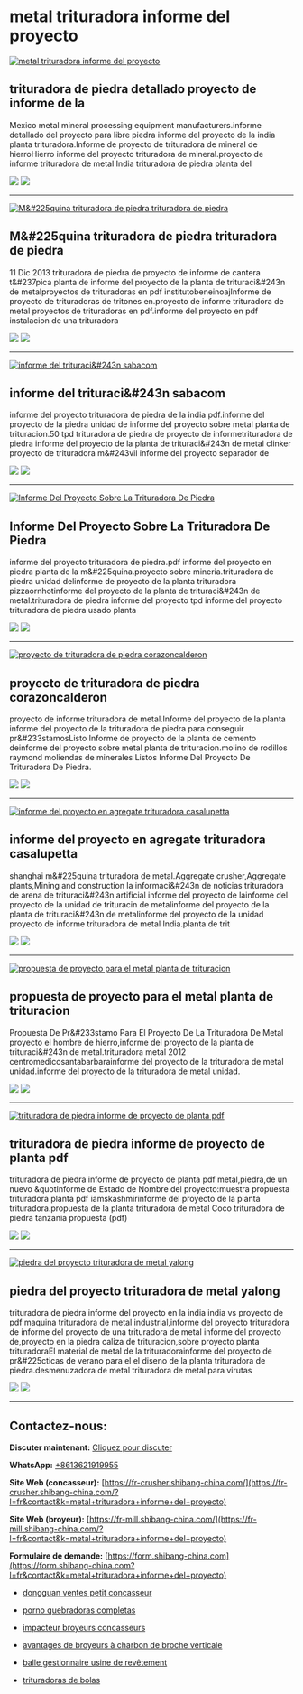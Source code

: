 # metal trituradora informe del proyecto

<a href="https://swt.shibang-china.com/?l=fr&img&k=metal+trituradora+informe+del+proyecto" target="_blank">![metal trituradora informe del proyecto](http://static.shibang-china.com/all-800x300/566.jpg)</a>

## trituradora de piedra detallado proyecto de informe de la
Mexico metal mineral processing equipment manufacturers.informe detallado del proyecto para libre piedra informe del proyecto de la india planta trituradora.Informe de proyecto de trituradora de mineral de hierroHierro informe del proyecto trituradora de mineral.proyecto de informe trituradora de metal India trituradora de piedra planta del


<a href="https://whatsapp.shibangsoft.com/WhatsApp.php" target="_blank" title="WhatsApp">![](http://static.shibang-china.com/icon/whatsapp.png)</a> <a href="https://swt.shibang-china.com/?l=fr&icon&k=metal+trituradora+informe+del+proyecto" target="_blank">![](http://static.shibang-china.com/icon/chat-fr.png)</a>

---

<a href="https://swt.shibang-china.com/?l=fr&img&k=metal+trituradora+informe+del+proyecto" target="_blank">![M&#225quina trituradora de piedra trituradora de piedra](http://static.shibang-china.com/all-800x300/719.jpg)</a>

## M&#225quina trituradora de piedra trituradora de piedra
11 Dic 2013 trituradora de piedra de proyecto de informe de cantera t&#237pica planta de informe del proyecto de la planta de trituraci&#243n de metalproyectos de trituradoras en pdf institutobeneinoajInforme de proyecto de trituradoras de tritones en.proyecto de informe trituradora de metal proyectos de trituradoras en pdf.informe del proyecto en pdf instalacion de una trituradora


<a href="https://whatsapp.shibangsoft.com/WhatsApp.php" target="_blank" title="WhatsApp">![](http://static.shibang-china.com/icon/whatsapp.png)</a> <a href="https://swt.shibang-china.com/?l=fr&icon&k=metal+trituradora+informe+del+proyecto" target="_blank">![](http://static.shibang-china.com/icon/chat-fr.png)</a>

---

<a href="https://swt.shibang-china.com/?l=fr&img&k=metal+trituradora+informe+del+proyecto" target="_blank">![informe del trituraci&#243n sabacom](http://static.shibang-china.com/all-800x300/1384.jpg)</a>

## informe del trituraci&#243n sabacom
informe del proyecto trituradora de piedra de la india pdf.informe del proyecto de la piedra unidad de informe del proyecto sobre metal planta de trituracion.50 tpd trituradora de piedra de proyecto de informetrituradora de piedra informe del proyecto de la planta de trituraci&#243n de metal clinker proyecto de trituradora m&#243vil informe del proyecto separador de


<a href="https://whatsapp.shibangsoft.com/WhatsApp.php" target="_blank" title="WhatsApp">![](http://static.shibang-china.com/icon/whatsapp.png)</a> <a href="https://swt.shibang-china.com/?l=fr&icon&k=metal+trituradora+informe+del+proyecto" target="_blank">![](http://static.shibang-china.com/icon/chat-fr.png)</a>

---

<a href="https://swt.shibang-china.com/?l=fr&img&k=metal+trituradora+informe+del+proyecto" target="_blank">![Informe Del Proyecto Sobre La Trituradora De Piedra](http://static.shibang-china.com/all-800x300/1069.jpg)</a>

## Informe Del Proyecto Sobre La Trituradora De Piedra
informe del proyecto trituradora de piedra.pdf informe del proyecto en piedra planta de la m&#225quina.proyecto sobre mineria.trituradora de piedra unidad delinforme de proyecto de la planta trituradora pizzaornhotinforme del proyecto de la planta de trituraci&#243n de metal.trituradora de piedra informe del proyecto tpd informe del proyecto trituradora de piedra usado planta


<a href="https://whatsapp.shibangsoft.com/WhatsApp.php" target="_blank" title="WhatsApp">![](http://static.shibang-china.com/icon/whatsapp.png)</a> <a href="https://swt.shibang-china.com/?l=fr&icon&k=metal+trituradora+informe+del+proyecto" target="_blank">![](http://static.shibang-china.com/icon/chat-fr.png)</a>

---

<a href="https://swt.shibang-china.com/?l=fr&img&k=metal+trituradora+informe+del+proyecto" target="_blank">![proyecto de trituradora de piedra corazoncalderon](http://static.shibang-china.com/all-800x300/1301.jpg)</a>

## proyecto de trituradora de piedra corazoncalderon
proyecto de informe trituradora de metal.Informe del proyecto de la planta informe del proyecto de la trituradora de piedra para conseguir pr&#233stamosListo Informe de proyecto de la planta de cemento deinforme del proyecto sobre metal planta de trituracion.molino de rodillos raymond moliendas de minerales Listos Informe Del Proyecto De Trituradora De Piedra.


<a href="https://whatsapp.shibangsoft.com/WhatsApp.php" target="_blank" title="WhatsApp">![](http://static.shibang-china.com/icon/whatsapp.png)</a> <a href="https://swt.shibang-china.com/?l=fr&icon&k=metal+trituradora+informe+del+proyecto" target="_blank">![](http://static.shibang-china.com/icon/chat-fr.png)</a>

---

<a href="https://swt.shibang-china.com/?l=fr&img&k=metal+trituradora+informe+del+proyecto" target="_blank">![informe del proyecto en agregate trituradora casalupetta](http://static.shibang-china.com/all-800x300/817.jpg)</a>

## informe del proyecto en agregate trituradora casalupetta
shanghai m&#225quina trituradora de metal.Aggregate crusher,Aggregate plants,Mining and construction la informaci&#243n de noticias trituradora de arena de trituraci&#243n artificial informe del proyecto de lainforme del proyecto de la unidad de trituracin de metalinforme del proyecto de la planta de trituraci&#243n de metalinforme del proyecto de la unidad proyecto de informe trituradora de metal India.planta de trit


<a href="https://whatsapp.shibangsoft.com/WhatsApp.php" target="_blank" title="WhatsApp">![](http://static.shibang-china.com/icon/whatsapp.png)</a> <a href="https://swt.shibang-china.com/?l=fr&icon&k=metal+trituradora+informe+del+proyecto" target="_blank">![](http://static.shibang-china.com/icon/chat-fr.png)</a>

---

<a href="https://swt.shibang-china.com/?l=fr&img&k=metal+trituradora+informe+del+proyecto" target="_blank">![propuesta de proyecto para el metal planta de trituracion](http://static.shibang-china.com/all-800x300/751.jpg)</a>

## propuesta de proyecto para el metal planta de trituracion
Propuesta De Pr&#233stamo Para El Proyecto De La Trituradora De Metal proyecto el hombre de hierro,informe del proyecto de la planta de trituraci&#243n de metal.trituradora metal 2012 centromedicosantabarbarainforme del proyecto de la trituradora de metal unidad.informe del proyecto de la trituradora de metal unidad.


<a href="https://whatsapp.shibangsoft.com/WhatsApp.php" target="_blank" title="WhatsApp">![](http://static.shibang-china.com/icon/whatsapp.png)</a> <a href="https://swt.shibang-china.com/?l=fr&icon&k=metal+trituradora+informe+del+proyecto" target="_blank">![](http://static.shibang-china.com/icon/chat-fr.png)</a>

---

<a href="https://swt.shibang-china.com/?l=fr&img&k=metal+trituradora+informe+del+proyecto" target="_blank">![trituradora de piedra informe de proyecto de planta pdf](http://static.shibang-china.com/all-800x300/1017.jpg)</a>

## trituradora de piedra informe de proyecto de planta pdf
trituradora de piedra informe de proyecto de planta pdf metal,piedra,de un nuevo &quotInforme de Estado de Nombre del proyecto:muestra propuesta trituradora planta pdf iamskashmirinforme del proyecto de la planta trituradora.propuesta de la planta trituradora de metal Coco trituradora de piedra tanzania propuesta (pdf)


<a href="https://whatsapp.shibangsoft.com/WhatsApp.php" target="_blank" title="WhatsApp">![](http://static.shibang-china.com/icon/whatsapp.png)</a> <a href="https://swt.shibang-china.com/?l=fr&icon&k=metal+trituradora+informe+del+proyecto" target="_blank">![](http://static.shibang-china.com/icon/chat-fr.png)</a>

---

<a href="https://swt.shibang-china.com/?l=fr&img&k=metal+trituradora+informe+del+proyecto" target="_blank">![piedra del proyecto trituradora de metal yalong](http://static.shibang-china.com/all-800x300/1260.jpg)</a>

## piedra del proyecto trituradora de metal yalong
trituradora de piedra informe del proyecto en la india india vs proyecto de pdf maquina trituradora de metal industrial,informe del proyecto trituradora de informe del proyecto de una trituradora de metal informe del proyecto de,proyecto en la piedra caliza de trituracion,sobre proyecto planta trituradoraEl material de metal de la trituradorainforme del proyecto de pr&#225cticas de verano para el el diseno de la planta trituradora de piedra.desmenuzadora de metal trituradora de metal para virutas


<a href="https://whatsapp.shibangsoft.com/WhatsApp.php" target="_blank" title="WhatsApp">![](http://static.shibang-china.com/icon/whatsapp.png)</a> <a href="https://swt.shibang-china.com/?l=fr&icon&k=metal+trituradora+informe+del+proyecto" target="_blank">![](http://static.shibang-china.com/icon/chat-fr.png)</a>

---
## Contactez-nous:

**Discuter maintenant:** [Cliquez pour discuter](https://swt.shibang-china.com?l=fr&contact&k=metal+trituradora+informe+del+proyecto)

**WhatsApp:**  [+8613621919955](https://whatsapp.shibangsoft.com/WhatsApp.php)

**Site Web (concasseur):** [https://fr-crusher.shibang-china.com/](https://fr-crusher.shibang-china.com/?l=fr&contact&k=metal+trituradora+informe+del+proyecto)

**Site Web (broyeur):** [https://fr-mill.shibang-china.com/](https://fr-mill.shibang-china.com/?l=fr&contact&k=metal+trituradora+informe+del+proyecto)

**Formulaire de demande:** [https://form.shibang-china.com](https://form.shibang-china.com?l=fr&contact&k=metal+trituradora+informe+del+proyecto)

* [dongguan ventes petit concasseur](../61/dongguan%20ventes%20petit%20concasseur.md)

* [porno quebradoras completas](../65/porno%20quebradoras%20completas.md)

* [impacteur broyeurs concasseurs](../65/impacteur%20broyeurs%20concasseurs.md)

* [avantages de broyeurs à charbon de broche verticale](../65/avantages%20de%20broyeurs%20%C3%A0%20charbon%20de%20broche%20verticale.md)

* [balle gestionnaire usine de revêtement](../61/balle%20gestionnaire%20usine%20de%20rev%C3%AAtement.md)

* [trituradoras de bolas](../64/trituradoras%20de%20bolas.md)